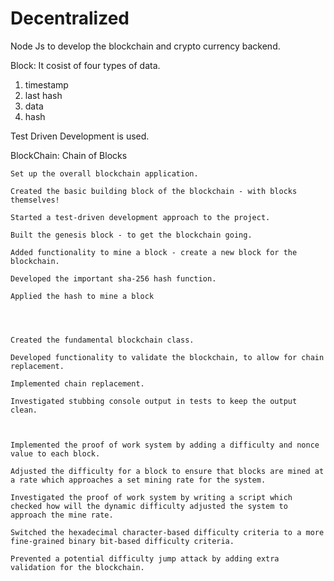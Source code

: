 # Decentralized 
Node Js to develop the blockchain and crypto currency backend.

Block:
It cosist of four types of data.
1. timestamp
2. last hash
3. data
4. hash

Test Driven Development is used.

BlockChain: 
Chain of Blocks



	Set up the overall blockchain application.

	Created the basic building block of the blockchain - with blocks themselves!

	Started a test-driven development approach to the project.

	Built the genesis block - to get the blockchain going.

	Added functionality to mine a block - create a new block for the blockchain.

	Developed the important sha-256 hash function.

	Applied the hash to mine a block




	Created the fundamental blockchain class.

	Developed functionality to validate the blockchain, to allow for chain replacement.

	Implemented chain replacement.

	Investigated stubbing console output in tests to keep the output clean.



	Implemented the proof of work system by adding a difficulty and nonce value to each block.

	Adjusted the difficulty for a block to ensure that blocks are mined at a rate which approaches a set mining rate for the system.

	Investigated the proof of work system by writing a script which checked how will the dynamic difficulty adjusted the system to approach the mine rate.

	Switched the hexadecimal character-based difficulty criteria to a more fine-grained binary bit-based difficulty criteria.

	Prevented a potential difficulty jump attack by adding extra validation for the blockchain.

